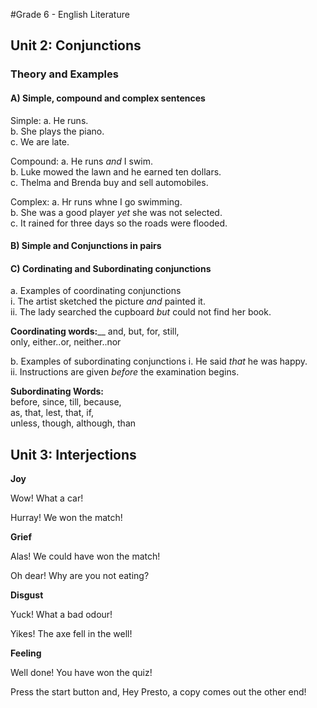 #Grade 6 - English Literature

## Unit 2: Conjunctions

### Theory and Examples

#### A) Simple, compound and complex sentences

   Simple:
   a. He runs.  
   b. She plays the piano.  
   c. We are late.  

   Compound:
   a. He runs *and* I swim.  
   b. Luke mowed the lawn and he earned ten dollars.  
   c. Thelma and Brenda buy and sell automobiles.  

   Complex:
   a. Hr runs whne I go swimming.  
   b. She was a good player *yet* she was not selected.  
   c. It rained for three days so the roads were flooded.  

#### B) Simple and Conjunctions in pairs

#### C) Cordinating and Subordinating conjunctions
a. Examples of coordinating conjunctions  
   i. The artist sketched the picture _and_ painted it.  
  ii. The lady searched the cupboard _but_ could not find her book.  

**Coordinating words:**__
  and, but, for, still,  
  only, either..or, neither..nor
  
b. Examples of subordinating conjunctions
   i. He said _that_ he was happy.  
  ii. Instructions are given _before_ the examination begins.  

**Subordinating Words:**  
  before, since, till, because,  
  as, that, lest, that, if,  
  unless, though, although, than  
    
## Unit 3: Interjections

**Joy**

Wow! What a car!

Hurray! We won the match!

**Grief**

Alas! We could have won the match!

Oh dear! Why are you not eating?

**Disgust**

Yuck! What a bad odour!

Yikes! The axe fell in the well!

**Feeling**

Well done! You have won the quiz!

Press the start button and, Hey Presto, a copy comes out the other end!

